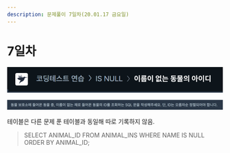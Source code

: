 ```yaml
---
description: 문제풀이 7일차(20.01.17 금요일)
---
```


# 7일차

![](../../.gitbook/assets/image%20%2863%29.png)

![](../../.gitbook/assets/image%20%2874%29.png)

테이블은 다른 문제 푼 테이블과 동일해 따로 기록하지 않음.

> SELECT ANIMAL\_ID FROM ANIMAL\_INS WHERE NAME IS NULL ORDER BY ANIMAL\_ID;

